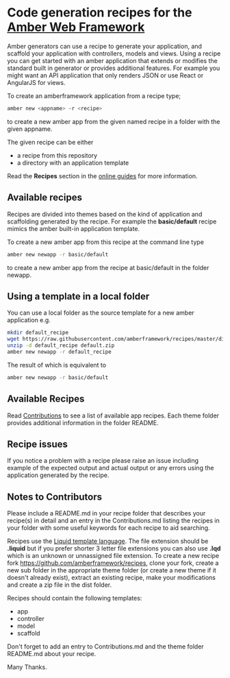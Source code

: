 # Code generation recipes for the [Amber Web Framework](https://amberframework.org)

Amber generators can use a recipe to generate your application, and scaffold your
application with controllers, models and views.  Using a recipe you can get started
with an amber application that extends or modifies the standard built in generator
or provides additional features.  For example you might want an API application
that only renders JSON or use React or AngularJS for views.

To create an amberframework application from a recipe type;
```sh
amber new <appname> -r <recipe>
```
to create a new amber app from the given named recipe in a folder with the given appname.

The given recipe can be either
- a recipe from this repository
- a directory with an application template

Read the **Recipes** section in the [online guides](https://amberframework.org/guides)
for more information.

## Available recipes

Recipes are divided into themes based on the kind of application and scaffolding
generated by the recipe.  For example the **basic/default** recipe mimics the
amber built-in application template.

To create a new amber app from this recipe at the command line type
```sh
amber new newapp -r basic/default
```
to create a new amber app from the recipe at basic/default in the
folder newapp.  

## Using a template in a local folder
You can use a local folder as the source template for a new amber application e.g.
```sh
mkdir default_recipe
wget https://raw.githubusercontent.com/amberframework/recipes/master/dist/basic/default.zip
unzip -d default_recipe default.zip
amber new newapp -r default_recipe
```

The result of which is equivalent to
```sh
amber new newapp -r basic/default
```

## Available Recipes

Read [Contributions](https://github.com/amberframework/recipes/blob/master/Contributions.md)
to see a list of available app recipes.  Each theme folder provides additional
information in the folder README.

## Recipe issues

If you notice a problem with a recipe please raise an issue including example of the
expected output and actual output or any errors using the application generated by
the recipe.

## Notes to Contributors

Please include a README.md in your recipe folder that describes your recipe(s) in detail
and an entry in the Contributions.md listing the recipes in your folder with some useful keywords
for each recipe to aid searching.

Recipes use the [Liquid template language](https://github.com/TechMagister/liquid.cr).
The file extension should be **.liquid** but if you prefer shorter 3 letter file extensions
you can also use **.lqd** which is an unknown or unnassigned file extension.  To create a
new recipe fork https://github.com/amberframework/recipes, clone your fork, create a new
sub folder in the appropriate theme folder (or create a new theme if it doesn't already exist),
extract an existing recipe, make your modifications and create a zip file in the dist folder.

Recipes should contain the following templates:

- app
- controller
- model
- scaffold

Don't forget to add an entry to Contributions.md and the theme folder README.md about your recipe.

Many Thanks.
